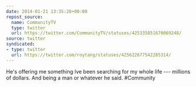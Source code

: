 ```yaml
---
date: 2014-01-21 13:35:28+00:00
repost_source:
  name: CommunityTV
  type: twitter
  url: https://twitter.com/CommunityTV/statuses/425335851670069248/
source: twitter
syndicated:
- type: twitter
  url: https://twitter.com/roytang/statuses/425622677542285314/
---
```


He's offering me something Ive been searching for my whole life --- millions of dollars. And being a man or whatever he said. #Community